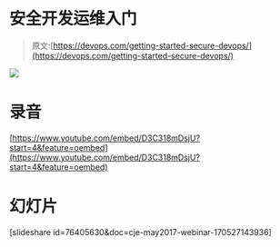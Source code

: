 # 安全开发运维入门

> 原文:[https://devops.com/getting-started-secure-devops/](https://devops.com/getting-started-secure-devops/)

![](../Images/0fba4c642fea9b1162043762e8d9d279.png)

# 录音

[https://www.youtube.com/embed/D3C318mDsjU?start=4&feature=oembed](https://www.youtube.com/embed/D3C318mDsjU?start=4&feature=oembed)

# 幻灯片

[slideshare id=76405630&doc=cje-may2017-webinar-170527143936]